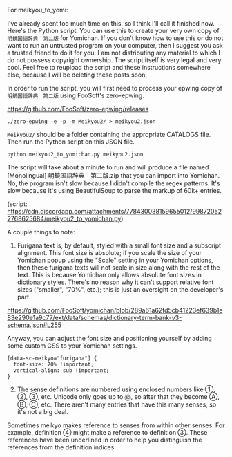 For meikyou_to_yomi:

I've already spent too much time on this, so I think I'll call it finished now. Here's the Python script. You can use this to create your very own copy of `明鏡国語辞典　第二版` for Yomichan. If you don't know how to use this or do not want to run an untrusted program on your computer, then I suggest you ask a trusted friend to do it for you. I am not distributing any material to which I do not possess copyright ownership. The script itself is very legal and very cool. Feel free to reupload the script and these instructions somewhere else, because I will be deleting these posts soon.

In order to run the script, you will first need to process your epwing copy of `明鏡国語辞典　第二版` using FooSoft's zero-epwing.

https://github.com/FooSoft/zero-epwing/releases

```
./zero-epwing -e -p -m Meikyou2/ > meikyou2.json
```

`Meikyou2/` should be a folder containing the appropriate CATALOGS file. Then run the Python script on this JSON file.

```
python meikyou2_to_yomichan.py meikyou2.json
```

The script will take about a minute to run and will produce a file named [Monolingual] 明鏡国語辞典　第二版.zip that you can import into Yomichan. No, the program isn't slow because I didn't compile the regex patterns. It's slow because it's using BeautifulSoup to parse the markup of 60k+ entries.

(script: https://cdn.discordapp.com/attachments/778430038159655012/998720522768625684/meikyou2_to_yomichan.py)

A couple things to note:

1. Furigana text is, by default, styled with a small font size and a subscript alignment. This font size is absolute; if you scale the size of your Yomichan popup using the "Scale" setting in your Yomichan options, then these furigana texts will not scale in size along with the rest of the text. This is because Yomichan only allows absolute font sizes in dictionary styles. There's no reason why it can't support relative font sizes ("smaller", "70%", etc.); this is just an oversight on the developer's part.

https://github.com/FooSoft/yomichan/blob/289a61a62fd5cb41223ef639b1e83e290e1a9c77/ext/data/schemas/dictionary-term-bank-v3-schema.json#L255

Anyway, you can adjust the font size and positioning yourself by adding some custom CSS to your Yomichan settings.

```
[data-sc-meikyo="furigana"] {
  font-size: 70% !important;
  vertical-align: sub !important;
}
```

2. The sense definitions are numbered using enclosed numbers like ①, ②, ③, etc. Unicode only goes up to ㊿, so after that they become Ⓐ, Ⓑ, Ⓒ, etc. There aren't many entries that have this many senses, so it's not a big deal.

Sometimes meikyo makes reference to senses from within other senses. For example, definition ④ might make a reference to definition ③. These references have been underlined in order to help you distinguish the references from the definition indices
